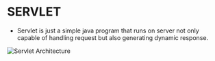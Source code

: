 # SERVLET

- Servlet is just a simple java program that runs on server not only capable of handling request but also generating dynamic response.

![Servlet Architecture](/img/servletArchitecture.png)
